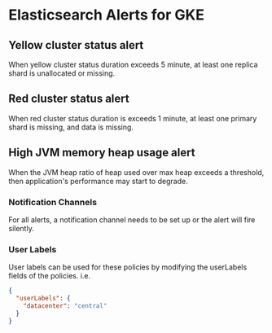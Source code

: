 # Elasticsearch Alerts for GKE

## Yellow cluster status alert
When yellow cluster status duration exceeds 5 minute, at least one replica shard is unallocated or missing.

## Red cluster status alert
When red cluster status duration is exceeds 1 minute, at least one primary shard is missing, and data is missing.

## High JVM memory heap usage alert
When the JVM heap ratio of heap used over max heap exceeds a threshold, then application's performance may start to degrade.

### Notification Channels
For all alerts, a notification channel needs to be set up or the alert will fire silently.

### User Labels
User labels can be used for these policies by modifying the userLabels fields of the policies. i.e.

```json
{ 
  "userLabels": {
    "datacenter": "central"
  }
}
```
